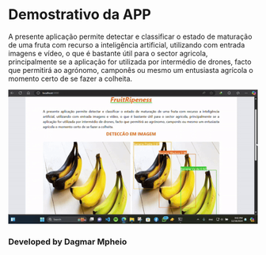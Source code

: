 # Demostrativo da APP
<p text-align="justify"> A presente aplicação permite detectar e classificar o estado de maturação de uma fruta com recurso a inteligência artificial, utilizando com entrada imagens e vídeo, o que é bastante útil para o sector agricola, principalmente se a aplicação for utilizada por intermédio de drones, facto que permitirá ao agrónomo, camponês ou mesmo um entusiasta agrícola o momento certo de se fazer a colheita.</p>

<img src="FruitRipenessGif.gif" width=900>

### Developed by Dagmar Mpheio
